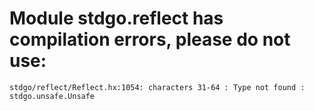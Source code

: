 # Module stdgo.reflect has compilation errors, please do not use:
```
stdgo/reflect/Reflect.hx:1054: characters 31-64 : Type not found : stdgo.unsafe.Unsafe

```

